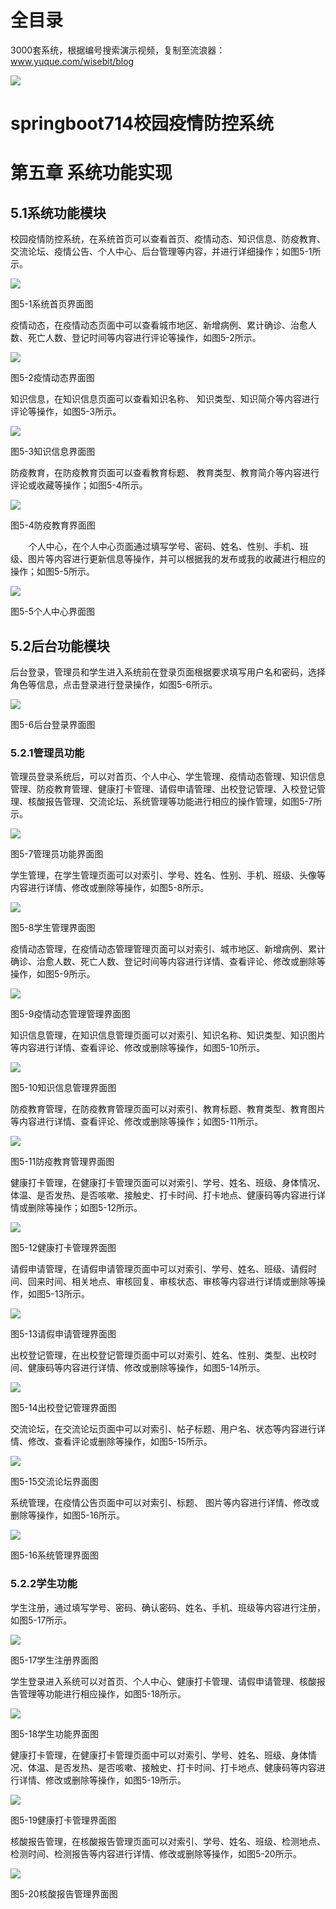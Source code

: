 # 全目录

3000套系统，根据编号搜索演示视频，复制至流浪器：www.yuque.com/wisebit/blog


![](https://bitwise.oss-cn-heyuan.aliyuncs.com/2024/11/06/qq_wechat.png)

# springboot714校园疫情防控系统


# 第五章 系统功能实现
## 5.1系统功能模块
校园疫情防控系统，在系统首页可以查看首页、疫情动态、知识信息、防疫教育、交流论坛、疫情公告、个人中心、后台管理等内容，并进行详细操作；如图5-1所示。

![](/md/blog.015.jpeg)

图5-1系统首页界面图

疫情动态，在疫情动态页面中可以查看城市地区、新增病例、累计确诊、治愈人数、死亡人数、登记时间等内容进行评论等操作，如图5-2所示。

![](/md/blog.016.png)

图5-2疫情动态界面图

知识信息，在知识信息页面可以查看知识名称、 知识类型、知识简介等内容进行评论等操作，如图5-3所示。

![](/md/blog.017.png)

图5-3知识信息界面图

防疫教育，在防疫教育页面可以查看教育标题、 教育类型、教育简介等内容进行评论或收藏等操作；如图5-4所示。

![](/md/blog.018.png)

图5-4防疫教育界面图

`    `个人中心，在个人中心页面通过填写学号、密码、姓名、性别、手机、班级、图片等内容进行更新信息等操作，并可以根据我的发布或我的收藏进行相应的操作；如图5-5所示。

![](/md/blog.019.png)

图5-5个人中心界面图	
## 5.2后台功能模块
后台登录，管理员和学生进入系统前在登录页面根据要求填写用户名和密码，选择角色等信息，点击登录进行登录操作，如图5-6所示。

![](/md/blog.020.jpeg)

图5-6后台登录界面图
### 5.2.1管理员功能
管理员登录系统后，可以对首页、个人中心、学生管理、疫情动态管理、知识信息管理、防疫教育管理、健康打卡管理、请假申请管理、出校登记管理、入校登记管理、核酸报告管理、交流论坛、系统管理等功能进行相应的操作管理，如图5-7所示。

![](/md/blog.021.jpeg)

图5-7管理员功能界面图

学生管理，在学生管理页面可以对索引、学号、姓名、性别、手机、班级、头像等内容进行详情、修改或删除等操作，如图5-8所示。

![](/md/blog.022.png)

图5-8学生管理界面图

疫情动态管理，在疫情动态管理管理页面可以对索引、城市地区、新增病例、累计确诊、治愈人数、死亡人数、登记时间等内容进行详情、查看评论、修改或删除等操作，如图5-9所示。

![](/md/blog.023.png)

图5-9疫情动态管理管理界面图

知识信息管理，在知识信息管理页面可以对索引、知识名称、知识类型、知识图片等内容进行详情、查看评论、修改或删除等操作，如图5-10所示。

![](/md/blog.024.png)

图5-10知识信息管理界面图

防疫教育管理，在防疫教育管理页面可以对索引、教育标题、教育类型、教育图片等内容进行详情、查看评论、修改或删除等操作；如图5-11所示。

![](/md/blog.025.png)

图5-11防疫教育管理界面图

健康打卡管理，在健康打卡管理页面可以对索引、学号、姓名、班级、身体情况、体温、是否发热、是否咳嗽、接触史、打卡时间、打卡地点、健康码等内容进行详情或删除等操作；如图5-12所示。

![](/md/blog.026.png)

图5-12健康打卡管理界面图

请假申请管理，在请假申请管理页面中可以对索引、学号、姓名、班级、请假时间、回来时间、相关地点、审核回复、审核状态、审核等内容进行详情或删除等操作，如图5-13所示。

![](/md/blog.027.png)

图5-13请假申请管理界面图

出校登记管理，在出校登记管理页面中可以对索引、姓名、性别、类型、出校时间、健康码等内容进行详情、修改或删除等操作，如图5-14所示。

![](/md/blog.028.png)

图5-14出校登记管理界面图

交流论坛，在交流论坛页面中可以对索引、帖子标题、用户名、状态等内容进行详情、修改、查看评论或删除等操作，如图5-15所示。

![](/md/blog.029.png)

图5-15交流论坛界面图

系统管理，在疫情公告页面中可以对索引、标题、 图片等内容进行详情、修改或删除等操作，如图5-16所示。

![](/md/blog.030.png)

图5-16系统管理界面图

### 5.2.2学生功能
学生注册，通过填写学号、密码、确认密码、姓名、手机、班级等内容进行注册，如图5-17所示。

![](/md/blog.031.png)

图5-17学生注册界面图

学生登录进入系统可以对首页、个人中心、健康打卡管理、请假申请管理、核酸报告管理等功能进行相应操作，如图5-18所示。

![](/md/blog.032.png)

图5-18学生功能界面图

健康打卡管理，在健康打卡管理页面中可以对索引、学号、姓名、班级、身体情况、体温、是否发热、是否咳嗽、接触史、打卡时间、打卡地点、健康码等内容进行详情、修改或删除等操作，如图5-19所示。

![](/md/blog.033.png)

图5-19健康打卡管理界面图

核酸报告管理，在核酸报告管理页面可以对索引、学号、姓名、班级、检测地点、检测时间、检测报告等内容进行详情、修改或删除等操作，如图5-20所示。

![](/md/blog.034.png)

图5-20核酸报告管理界面图











